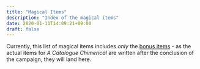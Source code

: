 ```yaml
---
title: "Magical Items"
description: "Index of the magical items"
date: 2020-01-11T14:09:21+09:00
draft: false
---
```


Currently, this list of magical items includes _only_ the [bonus items](/bonus/) - as the actual items for _A Catalogue Chimerical_ are written after the conclusion of the campaign, they will land here.
